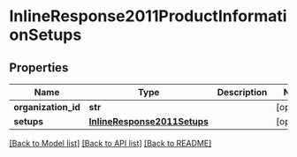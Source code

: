 # InlineResponse2011ProductInformationSetups

## Properties
Name | Type | Description | Notes
------------ | ------------- | ------------- | -------------
**organization_id** | **str** |  | [optional] 
**setups** | [**InlineResponse2011Setups**](InlineResponse2011Setups.md) |  | [optional] 

[[Back to Model list]](../README.md#documentation-for-models) [[Back to API list]](../README.md#documentation-for-api-endpoints) [[Back to README]](../README.md)



